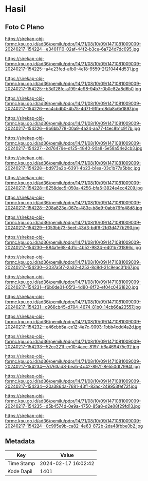 # Hasil

## Foto C Plano

https://sirekap-obj-formc.kpu.go.id/ad36/pemilu/pdpr/14/71/08/10/09/1471081009009-20240217-154224--e3401110-02af-44f2-b3ce-6a724d7dc095.jpg

https://sirekap-obj-formc.kpu.go.id/ad36/pemilu/pdpr/14/71/08/10/09/1471081009009-20240217-154225--a4e23fed-afb0-4e18-9559-2f210444d531.jpg

https://sirekap-obj-formc.kpu.go.id/ad36/pemilu/pdpr/14/71/08/10/09/1471081009009-20240217-154225--b3d128fc-a199-4c98-94b7-0b0c82a8d6b0.jpg

https://sirekap-obj-formc.kpu.go.id/ad36/pemilu/pdpr/14/71/08/10/09/1471081009009-20240217-154226--ec4cbdb0-4b75-4d71-9ffa-c8da8c6e1897.jpg

https://sirekap-obj-formc.kpu.go.id/ad36/pemilu/pdpr/14/71/08/10/09/1471081009009-20240217-154226--9b6bb778-00a9-4a24-aa77-f4ec8b1c917b.jpg

https://sirekap-obj-formc.kpu.go.id/ad36/pemilu/pdpr/14/71/08/10/09/1471081009009-20240217-154227--2d76476e-d125-4840-90a8-5e58a54e2cb3.jpg

https://sirekap-obj-formc.kpu.go.id/ad36/pemilu/pdpr/14/71/08/10/09/1471081009009-20240217-154228--bd973a2b-6391-4b23-b1ea-03c1b77a5bbc.jpg

https://sirekap-obj-formc.kpu.go.id/ad36/pemilu/pdpr/14/71/08/10/09/1471081009009-20240217-154228--8258dec5-050a-4256-bfa5-3924e4cc4209.jpg

https://sirekap-obj-formc.kpu.go.id/ad36/pemilu/pdpr/14/71/08/10/09/1471081009009-20240217-154228--208a823e-067c-483e-b8e9-0abb76fe48d8.jpg

https://sirekap-obj-formc.kpu.go.id/ad36/pemilu/pdpr/14/71/08/10/09/1471081009009-20240217-154229--f053bb73-5eef-43d3-bdf6-2fd3d477b290.jpg

https://sirekap-obj-formc.kpu.go.id/ad36/pemilu/pdpr/14/71/08/10/09/1471081009009-20240217-154230--884a1e68-4d1c-4b52-9824-e401b731866c.jpg

https://sirekap-obj-formc.kpu.go.id/ad36/pemilu/pdpr/14/71/08/10/09/1471081009009-20240217-154230--3037a5f7-2a32-4253-8d8d-31c9eac3fb67.jpg

https://sirekap-obj-formc.kpu.go.id/ad36/pemilu/pdpr/14/71/08/10/09/1471081009009-20240217-154231--f6b0de01-05f3-4d80-8f72-ef04c0461820.jpg

https://sirekap-obj-formc.kpu.go.id/ad36/pemilu/pdpr/14/71/08/10/09/1471081009009-20240217-154231--c966cb45-d704-4674-81b0-14cb66a23557.jpg

https://sirekap-obj-formc.kpu.go.id/ad36/pemilu/pdpr/14/71/08/10/09/1471081009009-20240217-154232--e46cbb5a-ce12-4a7c-9093-1bbb4cdd4a2d.jpg

https://sirekap-obj-formc.kpu.go.id/ad36/pemilu/pdpr/14/71/08/10/09/1471081009009-20240217-154233--52ec221f-ee10-4ace-8197-b6a469475e32.jpg

https://sirekap-obj-formc.kpu.go.id/ad36/pemilu/pdpr/14/71/08/10/09/1471081009009-20240217-154234--7d763ad8-beab-4c42-897f-8e550df7994f.jpg

https://sirekap-obj-formc.kpu.go.id/ad36/pemilu/pdpr/14/71/08/10/09/1471081009009-20240217-154234--20a3864a-7681-43f1-83ac-249953fef73f.jpg

https://sirekap-obj-formc.kpu.go.id/ad36/pemilu/pdpr/14/71/08/10/09/1471081009009-20240217-154235--d5b4574d-0e9a-4750-85a8-d2e08f29fd13.jpg

https://sirekap-obj-formc.kpu.go.id/ad36/pemilu/pdpr/14/71/08/10/09/1471081009009-20240217-154224--0c995e9b-ca82-4e63-872b-2da48fbbe0b2.jpg


## Metadata

| Key        | Value               |
| ---------- | ------------------- |
| Time Stamp | 2024-02-17 16:02:42 |
| Kode Dapil | 1401                |



